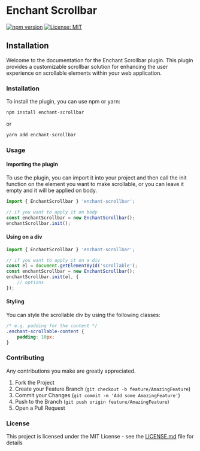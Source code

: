 # Enchant Scrollbar
[![npm version](https://badge.fury.io/js/enchant-scrollbar.svg)](https://badge.fury.io/js/enchant-scrollbar)
[![License: MIT](https://img.shields.io/badge/License-MIT-yellow.svg)](
https://opensource.org/licenses/MIT)




## Installation
Welcome to the documentation for the Enchant Scrollbar plugin. This plugin provides a customizable
scrollbar
solution for enhancing the user experience on scrollable elements within your web application.

### Installation
To install the plugin, you can use npm or yarn:
```bash
npm install enchant-scrollbar
```
or
```bash
yarn add enchant-scrollbar
```

### Usage

#### Importing the plugin
To use the plugin, you can import it into your project and then call the init function on the
element you want to make scrollable, or you can leave it empty and it will be applied on body.

```javascript
import { EnchantScrollbar } 'enchant-scrollbar';

// if you want to apply it on body
const enchantScrollbar = new EnchantScrollbar();
enchantScrollbar.init();
```

#### Using on a div
```javascript
import { EnchantScrollbar } 'enchant-scrollbar';

// if you want to apply it on a div
const el = document.getElementById('scrollable');
const enchantScrollbar = new EnchantScrollbar();
enchantScrollbar.init(el, {
    // options
});
```

#### Styling
You can style the scrollable div by using the following classes:
```css
/* e.g. padding for the content */
.enchant-scrollable-content {
    padding: 10px; 
}
```

### Contributing
Any contributions you make are greatly appreciated.

1. Fork the Project
2. Create your Feature Branch (`git checkout -b feature/AmazingFeature`)
3. Commit your Changes (`git commit -m 'Add some AmazingFeature'`)
4. Push to the Branch (`git push origin feature/AmazingFeature`)
5. Open a Pull Request

### License
This project is licensed under the MIT License - see the <a href="https://github.com/ali4zimi/enchant-scrollbar/blob/main/LICENSE.md">LICENSE.md</a> file for details
